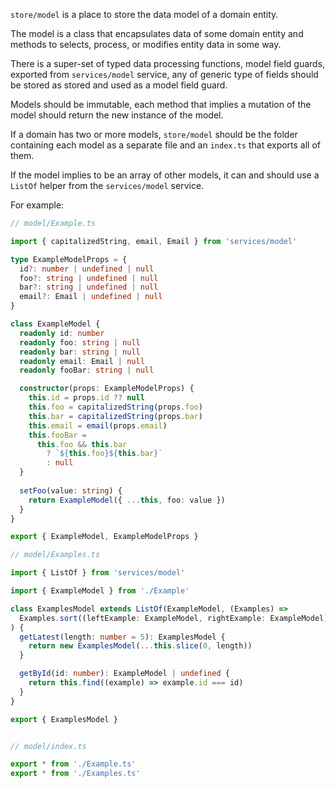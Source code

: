 `store/model` is a place to store the data model of a domain entity.

The model is a class that encapsulates data of some domain entity and methods to selects, process, or modifies entity data in some way.

There is a super-set of typed data processing functions, model field guards, exported from `services/model` service, any of generic type of fields should be stored as stored and used as a model field guard.

Models should be immutable, each method that implies a mutation of the model should return the new instance of the model.

If a domain has two or more models, `store/model` should be the folder containing each model as a separate file and an `index.ts` that exports all of them.

If the model implies to be an array of other models, it can and should use a `ListOf` helper from the `services/model` service.

For example:

```typescript
// model/Example.ts

import { capitalizedString, email, Email } from 'services/model'

type ExampleModelProps = {
  id?: number | undefined | null
  foo?: string | undefined | null
  bar?: string | undefined | null
  email?: Email | undefined | null
}

class ExampleModel {
  readonly id: number
  readonly foo: string | null
  readonly bar: string | null
  readonly email: Email | null 
  readonly fooBar: string | null

  constructor(props: ExampleModelProps) {
    this.id = props.id ?? null
    this.foo = capitalizedString(props.foo)
    this.bar = capitalizedString(props.bar)
    this.email = email(props.email)
    this.fooBar = 
      this.foo && this.bar
        ? `${this.foo}${this.bar}`
        : null
  }
  
  setFoo(value: string) {
    return ExampleModel({ ...this, foo: value })
  }
}

export { ExampleModel, ExampleModelProps }

// model/Examples.ts

import { ListOf } from 'services/model'

import { ExampleModel } from './Example'

class ExamplesModel extends ListOf(ExampleModel, (Examples) =>
  Examples.sort((leftExample: ExampleModel, rightExample: ExampleModel) => rightExample.id - leftExample.id),
) {
  getLatest(length: number = 5): ExamplesModel {
    return new ExamplesModel(...this.slice(0, length))
  }

  getById(id: number): ExampleModel | undefined {
    return this.find((example) => example.id === id)
  }
}

export { ExamplesModel }


// model/index.ts

export * from './Example.ts'
export * from './Examples.ts'
```
